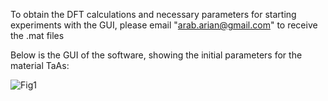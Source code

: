 To obtain the DFT calculations and necessary parameters for starting experiments with the GUI, please email "arab.arian@gmail.com" to receive the .mat files

Below is the GUI of the software, showing the initial parameters for the material TaAs:

![Fig1](https://github.com/user-attachments/assets/7189a8fc-1f5c-4a5b-8e44-d3a0b0532d29)
